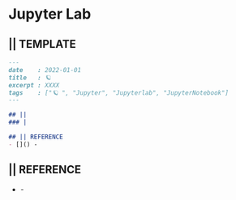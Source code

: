 # Jupyter Lab
## || TEMPLATE
```markdown
---
date    : 2022-01-01
title   : 🪐 
excerpt : XXXX
tags    : ["🪐 ", "Jupyter", "Jupyterlab", "JupyterNotebook"]
---

## || 
### |

## || REFERENCE
- []() -
```


## || REFERENCE
- []() - 
